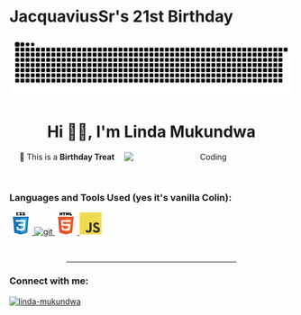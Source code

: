 # JacquaviusSr's 21st  Birthday

<p align = "center">
	<img src = "https://github.com/7oSkaaa/7oSkaaa/blob/output/github-contribution-grid-snake.svg?" alt = "Snake Game"/>
</p>

<div align="center">

<h1 align="center">Hi 👋🏾, I'm Linda Mukundwa</h1>


🎂 This is a **Birthday Treat**
<img align="right" alt="Coding" width="300" src="https://media0.giphy.com/media/v1.Y2lkPTc5MGI3NjExdXZjNjB3eXJ6aHVkczJhNTB1eHp5bXI5MzU2M2w4a3FxMWl6a3BlciZlcD12MV9pbnRlcm5hbF9naWZfYnlfaWQmY3Q9Zw/B5AVgxf0OzlyE/giphy.gif">


<br>
<h3 align="left">Languages and Tools Used (yes it's vanilla Colin):</h3>
<p align="left"> <a href="https://www.w3schools.com/css/" target="_blank" rel="noreferrer"> <img src="https://raw.githubusercontent.com/devicons/devicon/master/icons/css3/css3-original-wordmark.svg" alt="css3" width="40" height="40"/> </a> <a href="https://git-scm.com/" target="_blank" rel="noreferrer"> <img src="https://www.vectorlogo.zone/logos/git-scm/git-scm-icon.svg" alt="git" width="40" height="40"/> </a> <a href="https://www.w3.org/html/" target="_blank" rel="noreferrer"> <img src="https://raw.githubusercontent.com/devicons/devicon/master/icons/html5/html5-original-wordmark.svg" alt="html5" width="40" height="40"/> </a> <a href="https://developer.mozilla.org/en-US/docs/Web/JavaScript" target="_blank" rel="noreferrer"> <img src="https://raw.githubusercontent.com/devicons/devicon/master/icons/javascript/javascript-original.svg" alt="javascript" width="40" height="40"/> </a> </p><br>

<hr width="60%" >
<h3 align="left">Connect with me:</h3>
<p align="left">
<a href="https://www.linkedin.com/in/linda-mukundwa/" target="blank"><img align="center" src="https://raw.githubusercontent.com/rahuldkjain/github-profile-readme-generator/master/src/images/icons/Social/linked-in-alt.svg" alt="linda-mukundwa" height="30" width="40" /></a>
</p>
